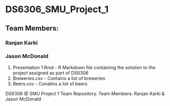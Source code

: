 # DS6306_SMU_Project_1  
## Team Members:
### Ranjan Karki
### Jason McDonald

1. Presentation 1.Rmd - R Markdown file containing the solution to the project assigned as part of DS6306
2. Breweries.csv - Contains a list of breweries
3. Beers.csv - Conatins a list of beers

DS6306 @ SMU Project 1 Team Repository.  Team Members: Ranjan Karki &amp; Jason McDonald
